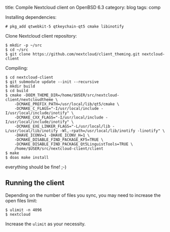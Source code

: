 title: Compile Nextcloud client on OpenBSD 6.3
category: blog
tags: comp

Installing dependencies:

    # pkg_add qtwebkit-5 qtkeychain-qt5 cmake libinotify

Clone Nextcloud client repository:

    $ mkdir -p ~/src
    $ cd ~/src
    $ git clone https://github.com/nextcloud/client_theming.git nextcloud-client
    
Compiling:

    $ cd nextcloud-client
    $ git submodule update --init --recursive
    $ mkdir build
    $ cd build
    $ cmake -DOEM_THEME_DIR=/home/$USER/src/nextcloud-client/nextcloudtheme \
        -DCMAKE_PREFIX_PATH=/usr/local/lib/qt5/cmake \
        -DCMAKE_C_FLAGS="-I/usr/local/include -I/usr/local/include/inotify" \
        -DCMAKE_CXX_FLAGS="-I/usr/local/include -I/usr/local/include/inotify" \
        -DCMAKE_EXE_LINKER_FLAGS="-L/usr/local/lib -L/usr/local/lib/inotify -Wl,-rpath=/usr/local/lib/inotify -linotify" \
        -DHAVE_ICONV=1 -DHAVE_ICONV_H=1 \
        -DCMAKE_DISABLE_FIND_PACKAGE_KF5=TRUE \
        -DCMAKE_DISABLE_FIND_PACKAGE_Qt5LinguistTools=TRUE \
        /home/$USER/src/nextcloud-client/client
    $ make
    $ doas make install

everything should be fine! ;-)

## Running the client

Depending on the number of files you sync, you may need to increase the open files limit:

    $ ulimit -n 4096
    $ nextcloud
    
Increase the `ulimit` as your necessity.
